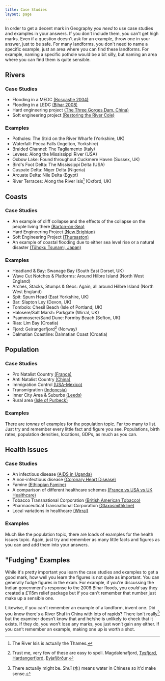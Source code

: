 ```yaml
---
title: Case Studies
layout: page
---
```


In order to get a decent mark in Geography you _need_ to use case studies and examples in your answers. If you don't include them, you can't get high marks. Even if a question doesn't ask for an example, throw one in your answer, just to be safe. For many landforms, you don't need to name a specific example, just an area where you can find these landforms. For example, naming a specific pothole would be a bit silly, but naming an area where you can find them is quite sensible. 

## Rivers

### Case Studies

- Flooding in a MEDC [(Boscastle 2004)][boscastle-floods]
- Flooding in a LEDC [(Bihar 2008)][bihar-floods]
- Hard engineering project [(The Three Gorges Dam, China)][three-gorges-dam]
- Soft engineering project [(Restoring the River Cole)][restoring-river-cole]

### Examples

- Potholes: The Strid on the River Wharfe (Yorkshire, UK)
- Waterfall: Pecca Falls (Ingelton, Yorkshire)
- Braided Channel: The Tagliamento (Italy)
- Levees: Along the Mississippi River (USA)
- Oxbow Lake: Found throughout Cuckmere Haven (Sussex, UK)
- Bird's Foot Delta: The Mississippi Delta (USA)
- Cuspate Delta: Niger Delta (Nigeria)
- Arcuate Delta: Nile Delta (Egypt)
- River Terraces: Along the River Isis[^1] (Oxford, UK)

[boscastle-floods]: /rivers/flooding/#Flooding.in.a.MEDC.-.2004.Boscastle.Floods
[bihar-floods]: /rivers/flooding/#Flooding.in.a.LEDC.-.2008.Bihar..Floods
[three-gorges-dam]: /rivers/flood-management/#Hard.Engineering.-.The.Three.Gorges.Dam
[restoring-river-cole]: /rivers/flood-management/#Soft.Engineering.-.The.River.Cole

## Coasts

### Case Studies

- An example of cliff collapse and the effects of the collapse on the people living there [(Barton-on-Sea)][barton-on-sea]
- Hard Engineering Project [(New Brighton)][new-brighton-hard-engineering]
- Soft Engineering Project [(Thursaston)][thursaston-soft-engineering]
- An example of coastal flooding due to either sea level rise or a natural disaster [(Tōhoku Tsunami, Japan)][coastal-flooding-case-study] 

### Examples

- Headland & Bay: Swanage Bay (South East Dorset, UK)
- Wave Cut Notches & Platforms: Around Hilbre Island (North West England)
- Arches, Stacks, Stumps & Geos: Again, all around Hilbre Island (North West England)
- Spit: Spurn Head (East Yorkshire, UK)
- Bar: Slapton Ley (Devon, UK)
- Tombolo: Chesil Beach (Isle of Portland, UK)
- Halosere/Salt Marsh: Parkgate (Wirral, UK)
- Psammosere/Sand Dune: Formby Beach (Sefton, UK)
- Rias: Lim Bay (Croatia)
- Fjord: Geirangerfjord[^2] (Norway)
- Dalmatian Coastline: Dalmatian Coast (Croatia)

[barton-on-sea]: /coasts/features-of-erosion/#Barton-on-Sea
[new-brighton-hard-engineering]: /coasts/coastal-management/#Hard.Engineering.In.New.Brighton
[thursaston-soft-engineering]: /coasts/coastal-management/#Soft.Engineering.-.Thursaston
[coastal-flooding-case-study]: /coasts/coastal-flooding/#March.2011.T..hoku.Earthquake..amp..Tsunami..Japan.

## Population

### Case Studies

- Pro Natalist Country [(France)][france-pro-natalism]
- Anti Natalist Country [(China)][china-anti-natalism]
- Immigration Control [(USA-Mexico)][us-mexico-immigration]
- Transmigration [(Indonesia)][indonesia-transmigration]
- Inner City Area & Suburbs [(Leeds)][leeds-inner-city]
- Rural area [(Isle of Purbeck)][isle-of-purbeck-rural-area]

[france-pro-natalism]: /population/france-pro-natalism/
[china-anti-natalism]: /population/china-anti-natalism/
[us-mexico-immigration]: /population/mexico-to-usa-migration/
[indonesia-transmigration]: /population/transmigration-in-indonesia/
[leeds-inner-city]: /population/comparison-of-inner-city-areas-and-suburbs-leeds/
[isle-of-purbeck-rural-area]: /population/rural-areas-isle-of-purbeck/

### Examples

There are _tonnes_ of examples for the population topic. Far too many to list. Just try and remember every little fact and figure you see. Populations, birth rates, population densities, locations, GDPs, as much as you can. 

## Health Issues

### Case Studies

- An infectious disease [(AIDS in Uganda)][aids-uganda]
- A non-infectious disease [(Coronary Heart Disease)][chd]
- Famine [(Ethiopian Famine)][ethiopian-famine]
- A comparison of different healthcare schemes [(France vs USA vs UK Healthcare)][france-uk-us-healthcare]
- Tobacco Transnational Corporation [(British American Tobacco)][bat-tnc]
- Pharmaceutical Transnational Corporation [(Glaxosmithkline)][gsk-ptnc]
- Local variations in healthcare [(Wirral)][wirral-healthcare]

[aids-uganda]: /health-issues/hiv-aids-and-infectious-diseases/#AIDS.in.Uganda
[chd]: /health-issues/coronary-heart-disease/
[ethiopian-famine]: /health-issues/health-and-food/#Famine.in.Ethiopia
[france-uk-us-healthcare]: /health-issues/comparing-healthcare-services/
[bat-tnc]: /health-issues/transnational-corporations/#British.American.Tobaccos
[gsk-ptnc]: /health-issues/transnational-corporations/#GlaxoSmithKline
[wirral-healthcare]: /health-issues/regional-differences-in-health-care/

### Examples

Much like the population topic, there are loads of examples for the health issues topic. Again, just try and remember as many little facts and figures as you can and add them into your answers.

## "Fudging" Examples

While it's pretty important you learn the case studies and examples to get a good mark, how well you learn the figures is not quite as important. You can generally fudge figures in the exam. For example, if you're discussing the Indian government's response to the 2008 Bihar floods, you _could_ say they created a £115m relief package but if you can't remember that number just make up a sensible one.

Likewise, if you can't remember an example of a landform, invent one. Did you know there's a River Shuǐ in China with lots of rapids? There isn't really[^3] but the examiner doesn’t know that and he/she is unlikely to check that it exists. If they do, you won’t lose any marks, you just won’t gain any either. If you can’t remember an example, making one up is worth a shot. 

[^1]: The River Isis is actually the Thames. 

[^2]: Trust me, very few of these are easy to spell. Magdalenafjord, [Tysfjord](http://en.wikipedia.org/wiki/Tysfjord), [Hardangerfjord](http://en.wikipedia.org/wiki/Hardangerfjord), [Eyjafjörður](http://en.wikipedia.org/wiki/Eyjafj%C3%B6r%C3%B0ur).

[^3]: There actually might be. Shuǐ (水) means water in Chinese so it'd make sense. 